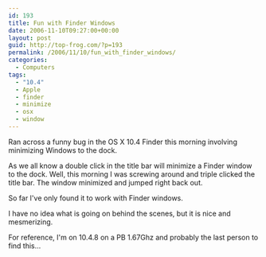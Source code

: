 ```yaml
---
id: 193
title: Fun with Finder Windows
date: 2006-11-10T09:27:00+00:00
layout: post
guid: http://top-frog.com/?p=193
permalink: /2006/11/10/fun_with_finder_windows/
categories:
  - Computers
tags:
  - "10.4"
  - Apple
  - finder
  - minimize
  - osx
  - window
---
```

Ran across a funny bug in the OS X 10.4 Finder this morning involving minimizing Windows to the dock.

As we all know a double click in the title bar will minimize a Finder window to the dock. Well, this morning I was screwing around and triple clicked the title bar. The window minimized and jumped right back out.

So far I've only found it to work with Finder windows.

I have no idea what is going on behind the scenes, but it is nice and mesmerizing.

For reference, I'm on 10.4.8 on a PB 1.67Ghz and probably the last person to find this…
